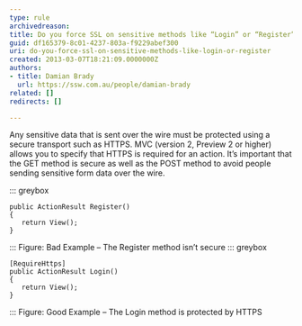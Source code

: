```yaml
---
type: rule
archivedreason: 
title: Do you force SSL on sensitive methods like “Login” or “Register”?
guid: df165379-8c01-4237-803a-f9229abef300
uri: do-you-force-ssl-on-sensitive-methods-like-login-or-register
created: 2013-03-07T18:21:09.0000000Z
authors:
- title: Damian Brady
  url: https://ssw.com.au/people/damian-brady
related: []
redirects: []

---
```


Any sensitive data that is sent over the wire must be protected using a secure transport such as HTTPS.  MVC (version 2, Preview 2 or higher) allows you to specify that HTTPS is required for an action.  It’s important that the GET method is secure as well as the POST method to avoid people sending sensitive form data over the wire.

<!--endintro-->

::: greybox


```
public ActionResult Register()
{
   return View();
}
```


:::
Figure: Bad Example – The Register method isn’t secure
::: greybox


```
[RequireHttps]
public ActionResult Login()
{
   return View();
}
```


:::
Figure: Good Example – The Login method is protected by HTTPS
